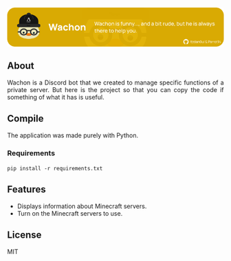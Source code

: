 ![Representative banner of the application](.github/resources/banner.png)

## About

<p align="justify">
  Wachon is a Discord bot that we created to manage specific functions of a private server. But here is the project so that you can copy the code if something of what it has is useful.
</p>

## Compile

The application was made purely with Python.

### Requirements

`pip install -r requirements.txt`

## Features

- Displays information about Minecraft servers.
- Turn on the Minecraft servers to use.

## License

MIT
